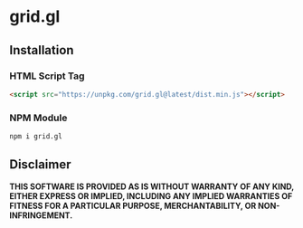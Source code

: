 # grid.gl

## Installation

### HTML Script Tag

``` html
<script src="https://unpkg.com/grid.gl@latest/dist.min.js"></script>
```

### NPM Module

``` bash
npm i grid.gl
```

## Disclaimer

**THIS SOFTWARE IS PROVIDED AS IS WITHOUT WARRANTY OF ANY KIND, EITHER EXPRESS OR IMPLIED, INCLUDING ANY IMPLIED WARRANTIES OF FITNESS FOR A PARTICULAR PURPOSE, MERCHANTABILITY, OR NON-INFRINGEMENT.**
